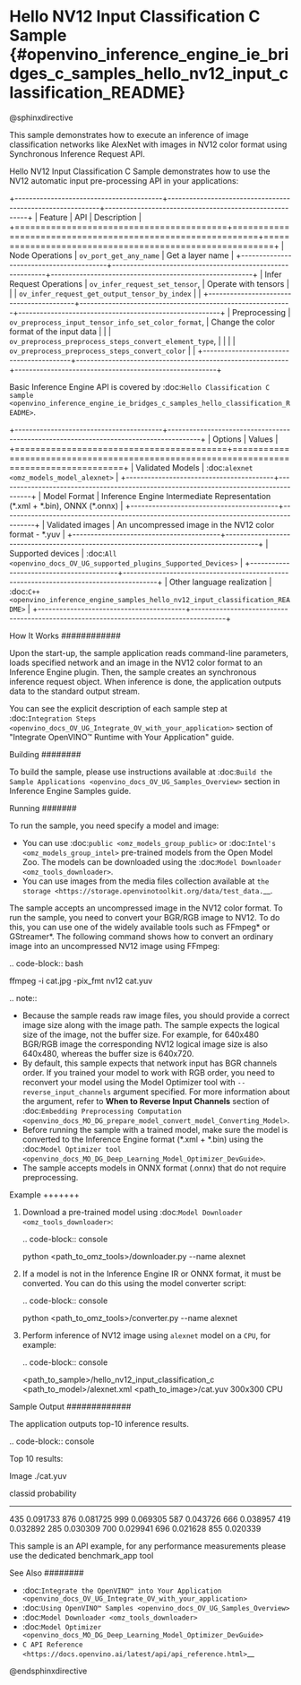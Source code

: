 # Hello NV12 Input Classification C Sample {#openvino_inference_engine_ie_bridges_c_samples_hello_nv12_input_classification_README}

@sphinxdirective

This sample demonstrates how to execute an inference of image classification networks like AlexNet with images in NV12 color format using Synchronous Inference Request API.

Hello NV12 Input Classification C Sample demonstrates how to use the NV12 automatic input pre-processing API in your applications:

+-----------------------------------------+-----------------------------------------------------------+--------------------------------------------------------+
| Feature                                 | API                                                       | Description                                            |
+=========================================+===========================================================+========================================================+
| Node Operations                         | ``ov_port_get_any_name``                                  | Get a layer name                                       |
+-----------------------------------------+-----------------------------------------------------------+--------------------------------------------------------+
| Infer Request Operations                | ``ov_infer_request_set_tensor``,                          | Operate with tensors                                   |
|                                         | ``ov_infer_request_get_output_tensor_by_index``           |                                                        |
+-----------------------------------------+-----------------------------------------------------------+--------------------------------------------------------+
| Preprocessing                           | ``ov_preprocess_input_tensor_info_set_color_format``,     | Change the color format of the input data              |
|                                         | ``ov_preprocess_preprocess_steps_convert_element_type``,  |                                                        |
|                                         | ``ov_preprocess_preprocess_steps_convert_color``          |                                                        |
+-----------------------------------------+-----------------------------------------------------------+--------------------------------------------------------+


Basic Inference Engine API is covered by :doc:`Hello Classification C sample <openvino_inference_engine_ie_bridges_c_samples_hello_classification_README>`.

+-----------------------------------------+---------------------------------------------------------------------------------------+
| Options                                 | Values                                                                                |
+=========================================+=======================================================================================+
| Validated Models                        | :doc:`alexnet <omz_models_model_alexnet>`                                             |
+-----------------------------------------+---------------------------------------------------------------------------------------+
| Model Format                            | Inference Engine Intermediate Representation (\*.xml + \*.bin), ONNX (\*.onnx)        |
+-----------------------------------------+---------------------------------------------------------------------------------------+
| Validated images                        | An uncompressed image in the NV12 color format - \*.yuv                               |
+-----------------------------------------+---------------------------------------------------------------------------------------+
| Supported devices                       | :doc:`All <openvino_docs_OV_UG_supported_plugins_Supported_Devices>`                  |
+-----------------------------------------+---------------------------------------------------------------------------------------+
| Other language realization              | :doc:`C++ <openvino_inference_engine_samples_hello_nv12_input_classification_README>` |
+-----------------------------------------+---------------------------------------------------------------------------------------+

How It Works
############

Upon the start-up, the sample application reads command-line parameters, loads specified network and an image in the NV12 color format to an Inference Engine plugin. Then, the sample creates an synchronous inference request object. When inference is done, the application outputs data to the standard output stream.

You can see the explicit description of each sample step at :doc:`Integration Steps <openvino_docs_OV_UG_Integrate_OV_with_your_application>` section of "Integrate OpenVINO™ Runtime with Your Application" guide.

Building
########

To build the sample, please use instructions available at :doc:`Build the Sample Applications <openvino_docs_OV_UG_Samples_Overview>` section in Inference Engine Samples guide.

Running
#######

To run the sample, you need specify a model and image:

- You can use :doc:`public <omz_models_group_public>` or :doc:`Intel's <omz_models_group_intel>` pre-trained models from the Open Model Zoo. The models can be downloaded using the :doc:`Model Downloader <omz_tools_downloader>`.
- You can use images from the media files collection available at `the storage <https://storage.openvinotoolkit.org/data/test_data.`__.

The sample accepts an uncompressed image in the NV12 color format. To run the sample, you need to convert your BGR/RGB image to NV12. To do this, you can use one of the widely available tools such as FFmpeg\* or GStreamer\*. The following command shows how to convert an ordinary image into an uncompressed NV12 image using FFmpeg:

.. code-block:: bash
   
   ffmpeg -i cat.jpg -pix_fmt nv12 cat.yuv

.. note::
  
   - Because the sample reads raw image files, you should provide a correct image size along with the image path. The sample expects the logical size of the image, not the buffer size. For example, for 640x480 BGR/RGB image the corresponding NV12 logical image size is also 640x480, whereas the buffer size is 640x720.
   - By default, this sample expects that network input has BGR channels order. If you trained your model to work with RGB order, you need to reconvert your model using the Model Optimizer tool with ``--reverse_input_channels`` argument specified. For more information about the argument, refer to **When to Reverse Input Channels** section of :doc:`Embedding Preprocessing Computation <openvino_docs_MO_DG_prepare_model_convert_model_Converting_Model>`.
   - Before running the sample with a trained model, make sure the model is converted to the Inference Engine format (\*.xml + \*.bin) using the :doc:`Model Optimizer tool <openvino_docs_MO_DG_Deep_Learning_Model_Optimizer_DevGuide>`.
   - The sample accepts models in ONNX format (.onnx) that do not require preprocessing.

Example
+++++++

1. Download a pre-trained model using :doc:`Model Downloader <omz_tools_downloader>`:
   
   .. code-block:: console
      
      python <path_to_omz_tools>/downloader.py --name alexnet

2. If a model is not in the Inference Engine IR or ONNX format, it must be converted. You can do this using the model converter script:
   
   .. code-block:: console

      python <path_to_omz_tools>/converter.py --name alexnet

3. Perform inference of NV12 image using `alexnet` model on a `CPU`, for example:
   
   .. code-block:: console
      
      <path_to_sample>/hello_nv12_input_classification_c <path_to_model>/alexnet.xml <path_to_image>/cat.yuv 300x300 CPU

Sample Output
#############

The application outputs top-10 inference results.

.. code-block:: console
   
   Top 10 results:
   
   Image ./cat.yuv
   
   classid probability
   ------- -----------
   435       0.091733
   876       0.081725
   999       0.069305
   587       0.043726
   666       0.038957
   419       0.032892
   285       0.030309
   700       0.029941
   696       0.021628
   855       0.020339
   
   This sample is an API example, for any performance measurements please use the dedicated benchmark_app tool

See Also
########

- :doc:`Integrate the OpenVINO™ into Your Application <openvino_docs_OV_UG_Integrate_OV_with_your_application>`
- :doc:`Using OpenVINO™ Samples <openvino_docs_OV_UG_Samples_Overview>`
- :doc:`Model Downloader <omz_tools_downloader>`
- :doc:`Model Optimizer <openvino_docs_MO_DG_Deep_Learning_Model_Optimizer_DevGuide>`
- `C API Reference <https://docs.openvino.ai/latest/api/api_reference.html>`__

@endsphinxdirective

